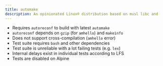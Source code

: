 ```yaml
---
title: automake
description: An opinionated Linux® distribution based on musl libc and toybox
---
```


- Requires `autoreconf` to build with latest `automake`
- `autoreconf` depends on `gzip` (for `amhello`) and `makeinfo`
- Does not support cross-compilation (`amhello` error)
- Test suite requires `bash` and other dependencies
- Test suite is unreliable with a lot failing tests (e.g. `lex`)
- Internal delays exist in individual tests according to LFS
- Tests are disabled on Alpine
